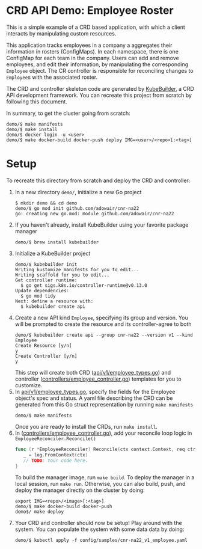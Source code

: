 # CRD API Demo: Employee Roster

This is a simple example of a CRD based application, with which a client
interacts by manipulating custom resources.

This application tracks employees in a company a aggregates their information
in rosters (ConfigMaps). In each namespace, there is one ConfigMap for each team in the
company. Users can add and remove employees, and edit their information, by
manipulating the corresponding `Employee` object. The CR controller is
responsible for reconciling changes to `Employee`s with the associated roster.

The CRD and controller skeleton code are generated by
[KubeBuilder](https://kubebuilder.io), a CRD API development framework. You can
recreate this project from scratch by following this document.

In summary, to get the cluster going from scratch:
```console
demo/$ make manifests
demo/$ make install
demo/$ docker login -u <user>
demo/$ make docker-build docker-push deploy IMG=<user>/<repo>[:<tag>]
```

# Setup

To recreate this directory from scratch and deploy the CRD and controller:

1. In a new directory `demo/`, initialize a new Go project
   ```console
   $ mkdir demo && cd demo
   demo/$ go mod init github.com/adowair/cnr-na22
   go: creating new go.mod: module github.com/adowair/cnr-na22
   ```
3. If you haven't already, install KubeBuilder using your favorite package
   manager
   ```console
   demo/$ brew install kubebuilder
   ```
4. Initialize a KubeBuilder project
   ```console
   demo/$ kubebuilder init
   Writing kustomize manifests for you to edit...
   Writing scaffold for you to edit...
   Get controller runtime:
     $ go get sigs.k8s.io/controller-runtime@v0.13.0
   Update dependencies:
     $ go mod tidy
   Next: define a resource with:
     $ kubebuilder create api
   ```
5. Create a new API kind `Employee`, specifying its group and version.
   You will be prompted to create the resource and its controller-agree
   to both
   ```console
   demo/$ kubebuilder create api --group cnr-na22 --version v1 --kind Employee
   Create Resource [y/n]
   y
   Create Controller [y/n]
   y
   ```
   This step will create both CRD
   ([api/v1/employee_types.go](api/v1/employee_types.go)) and controller
   ([controllers/employee_controller.go](controllers/employee_controller.go))
   templates for you to customize.
6. In [api/v1/employee_types.go](api/v1/employee_types.go), specify the fields
   for the Employee object's spec and status. A yaml file describing the CRD
   can be generated from this Go struct representation by running
   `make manifests`
   ```console
   demo/$ make manifests
   ```
   Once you are ready to install the CRDs, run `make install`.
7. In ([controllers/employee_controller.go](controllers/employee_controller.go)),
   add your reconcile loop logic in `EmployeeReconciler.Reconcile()`
   ```go
   func (r *EmployeeReconciler) Reconcile(ctx context.Context, req ctrl.Request) (ctrl.Result, error) {
      _ = log.FromContext(ctx)
      // TODO: Your code here.
   }

   ```
   To build the manager image, run `make build`. To deploy the manager
   in a local session, run `make run`. Otherwise, you can also build, push,
   and deploy the manager directly on the cluster by doing:
   ```console
   export IMG=<repo>/<image>[:<tag>]
   demo/$ make docker-build docker-push
   demo$/ make deploy 
   ```
8. Your CRD and controller should now be setup! Play around with the system.
   You can populate the system with some data data by doing:
   ```console
   demo/$ kubectl apply -f config/samples/cnr-na22_v1_employee.yaml
   ```